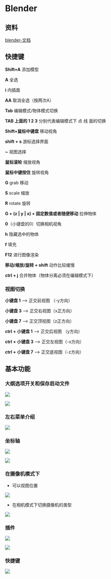 # Blender

## 资料

[blender-文档](https://www.blendercn.org/)

## 快捷键

**Shift+A** 添加模型

**A** 全选

**i** 内插面

**AA** 取消全选（按两次A）

**Tab** 编辑模式/物体模式切换

**TAB 上面的 1 2 3** 分别代表编辑模式下 点 线 面的切换

**Shift+鼠标中键盘** 移动视角

**shift + s**  游标选择界面

**~**  视图选择

**鼠标滚轮** 缩放视角

**鼠标中键按住** 旋转视角

**G** grab 移动

**S** scale 缩放

**R** rotate 旋转

**G + (z | y | x) + 固定数值或者随便移动**  拉伸物体

**0**（小键盘的0）切换相机视角

**h**  隐藏选中的物体

**f**  填充

**F12** 进行图像渲染

**移动/缩放/旋转 + shift**   动作比较缓慢

**ctrl + j**  合并物体（物体分离必须在编辑模式下）

### 视图切换

**小键盘 1**  --> 正交前视图 （-y方向）

**小键盘 3**  --> 正交右视图（x正方向）

**小键盘 7**  --> 正交顶视图（z正方向）

**ctrl + 小键盘 1**  --> 正交后视图 （y方向）

**ctrl + 小键盘 3**  --> 正交左视图（-x方向）

**ctrl + 小键盘 7**  --> 正交底视图（-z方向）

## 基本功能

### 大纲选项开关和保存启动文件

![](../../\images\blender-1.png)

![](../../\images\blender-2.png)

### 左右菜单介绍

![](../../\images\blender-3.png)

### 坐标轴

![](../../\images\blender-5.png)

![](../../\images\blender-4.png)

### 在摄像机模式下

- 可以视图位置

![](../../\images\blender-6.png)

- 在相机模式下切换摄像机的类型

![](../../\images\blender-7.png)

### 插件

![](../../\images\blender-8.png)

![](../../\images\blender-9.png)

### 快捷键

![](../../\images\blender-10.png)
